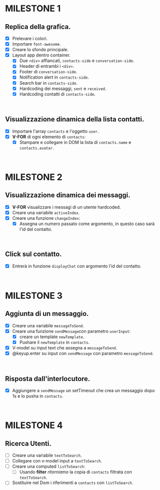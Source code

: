 # MILESTONE 1
## Replica della grafica.
- [x] Prelevare i colori.
- [x] Importare `font-awesome`.
- [x] Creare lo sfondo principale.
- [x] Layout app dentro container.
    - [x] Due `<div>` affiancati, `contacts-side` e `conversation-side`.
    - [x] Header di entrambi i `<div>`.
    - [x] Footer di `conversation-side`.
    - [x] Notification alert in `contacts-side`.
    - [x] Search bar in `contacts-side`.
    - [x] Hardcoding dei messaggi, `sent` e `received`.
    - [x] Hardcoding contatti di `contacts-side`.

<br>

## Visualizzazione dinamica della lista contatti.
- [x] Importare l'array `contacts` e l'oggetto `user`.
- [x] **V-FOR** di ogni elemento di `contacts`:
    - [x] Stampare e collegare in DOM la lista di `contacts.name` e `contacts.avatar`.

<br>

# MILESTONE 2
## Visualizzazione dinamica dei messaggi.
- [x] **V-FOR** visualizzare i messagi di un utente hardcoded.
- [x] Creare una variabile `activeIndex`.
- [x] Creare una funzione `changeIndex`:
    - [x] Assegna un numero passato come argomento, in questo caso sarà l'id del contatto. 

<br>

## Click sul contatto.
- [x] Entrerà in funzione `displayChat` con argomento l'id del contatto.

<br>

# MILESTONE 3
## Aggiunta di un messaggio.
- [x] Creare una variabile `messageToSend`.
- [x] Creare una funzione `sendMessage`con parametro `userInput`:
    - [x] creare un template `newTemplate`.
    - [x] Pushare il `newTemplate` in `contacts`.
- [x] V-model su input text che assegna a `messageToSend`.
- [x] @keyup.enter su input con `sendMessage` con parametro `messageToSend`.

<br>

## Risposta dall'interlocutore.
-[x] Aggiungere a `sendMessage` un setTimeout che crea un messaggio dopo 1s e lo pusha in `contacts`.

<br>

# MILESTONE 4
## Ricerca Utenti.
- [ ] Creare una variabile `textToSearch`.
- [ ] Collegare con v-model input a `textToSearch`.
- [ ] Creare una computed `listToSearch`:
    - [ ] Usando **filter** *ritorniamo* la copia di `contacts` filtrata con `textToSearch`.
- [ ] Sostituire nel Dom i riferimenti a `contacts` con `listToSearch`.
